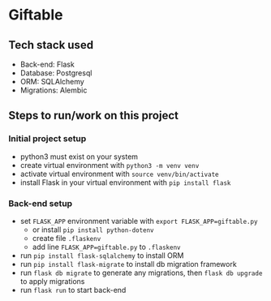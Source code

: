 # Giftable

## Tech stack used

- Back-end: Flask
- Database: Postgresql
- ORM: SQLAlchemy
- Migrations: Alembic

## Steps to run/work on this project

### Initial project setup

- python3 must exist on your system
- create virtual environment with `python3 -m venv venv`
- activate virtual environment with `source venv/bin/activate`
- install Flask in your virtual environment with `pip install flask`

### Back-end setup

- set `FLASK_APP` environment variable with `export FLASK_APP=giftable.py`
  - or install `pip install python-dotenv`
  - create file `.flaskenv`
  - add line `FLASK_APP=giftable.py` to `.flaskenv`
- run `pip install flask-sqlalchemy` to install ORM
- run `pip install flask-migrate` to install db migration framework
- run `flask db migrate` to generate any migrations, then `flask db upgrade` to apply migrations
- run `flask run` to start back-end
